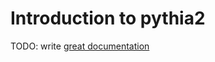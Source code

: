 # Introduction to pythia2

TODO: write [great documentation](http://jacobian.org/writing/what-to-write/)
